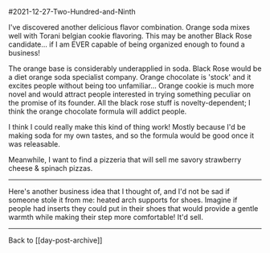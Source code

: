 #2021-12-27-Two-Hundred-and-Ninth

I've discovered another delicious flavor combination.  Orange soda mixes well with Torani belgian cookie flavoring.  This may be another Black Rose candidate... if I am EVER capable of being organized enough to found a business!

The orange base is considerably underapplied in soda.  Black Rose would be a diet orange soda specialist company.  Orange chocolate is 'stock' and it excites people without being too unfamiliar...  Orange cookie is much more novel and would attract people interested in trying something peculiar on the promise of its founder.  All the black rose stuff is novelty-dependent; I think the orange chocolate formula will addict people.

I think I could really make this kind of thing work!  Mostly because I'd be making soda for my own tastes, and so the formula would be good once it was releasable.

Meanwhile, I want to find a pizzeria that will sell me savory strawberry cheese & spinach pizzas.

---
Here's another business idea that I thought of, and I'd not be sad if someone stole it from me: heated arch supports for shoes.  Imagine if people had inserts they could put in their shoes that would provide a gentle warmth while making their step more comfortable!  It'd sell.

---
Back to [[day-post-archive]]